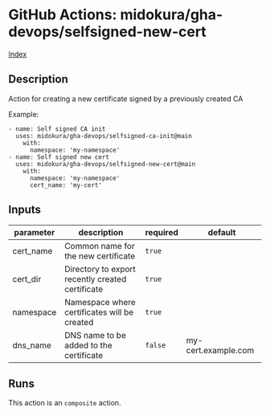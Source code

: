 # GitHub Actions: midokura/gha-devops/selfsigned-new-cert

[Index](../gha.md)

<!-- action-docs-description -->
## Description

Action for creating a new certificate signed by a previously created CA

Example:
```
- name: Self signed CA init
  uses: midokura/gha-devops/selfsigned-ca-init@main
    with:
      namespace: 'my-namespace'
- name: Self signed new cert
  uses: midokura/gha-devops/selfsigned-new-cert@main
    with:
      namespace: 'my-namespace'
      cert_name: 'my-cert'

```



<!-- action-docs-description -->

<!-- action-docs-inputs -->
## Inputs

| parameter | description | required | default |
| - | - | - | - |
| cert_name | Common name for the new certificate | `true` |  |
| cert_dir | Directory to export recently created certificate | `true` |  |
| namespace | Namespace where certificates will be created | `true` |  |
| dns_name | DNS name to be added to the certificate | `false` | my-cert.example.com |



<!-- action-docs-inputs -->

<!-- action-docs-outputs -->

<!-- action-docs-outputs -->

<!-- action-docs-runs -->
## Runs

This action is an `composite` action.


<!-- action-docs-runs -->
